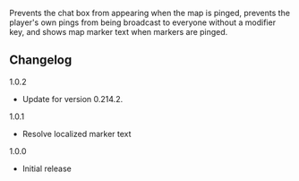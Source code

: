 Prevents the chat box from appearing when the map is pinged, prevents the player's own pings from being broadcast to everyone without a modifier key, and shows map marker text when markers are pinged.

## Changelog

1.0.2

- Update for version 0.214.2.

1.0.1

- Resolve localized marker text

1.0.0

- Initial release
